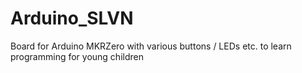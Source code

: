 # Arduino_SLVN
Board for Arduino MKRZero with various buttons / LEDs etc. to learn programming for young children

